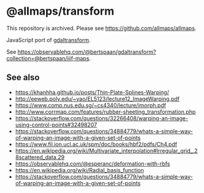 # @allmaps/transform

This repository is archived. Please see https://github.com/allmaps/allmaps.

JavaScript port of [gdaltransform](https://gdal.org/programs/gdaltransform.html).

See https://observablehq.com/@bertspaan/gdaltransform?collection=@bertspaan/iiif-maps.

## See also

- https://khanhha.github.io/posts/Thin-Plate-Splines-Warping/
- http://eeweb.poly.edu/~yao/EL5123/lecture12_ImageWarping.pdf
- https://www.comp.nus.edu.sg/~cs4340/lecture/imorph.pdf
- http://www.corrmap.com/features/rubber-sheeting_transformation.php
- https://stackoverflow.com/questions/32266408/warping-an-image-using-control-points#32498207
- https://stackoverflow.com/questions/34884779/whats-a-simple-way-of-warping-an-image-with-a-given-set-of-points
- https://www.fil.ion.ucl.ac.uk/spm/doc/books/hbf2/pdfs/Ch4.pdf
- https://en.wikipedia.org/wiki/Multivariate_interpolation#Irregular_grid_.28scattered_data.29
- https://observablehq.com/@esperanc/deformation-with-rbfs
- https://en.wikipedia.org/wiki/Radial_basis_function
- https://stackoverflow.com/questions/34884779/whats-a-simple-way-of-warping-an-image-with-a-given-set-of-points
